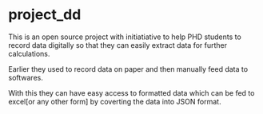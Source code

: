 # project_dd

This is an open source project with initiatiative to help PHD students
to record data digitally so that they can easily extract data for
further calculations.

Earlier they used to record data on paper and then manually feed data to
softwares.

With this they can have easy access to formatted data which can be fed to
excel[or any other form] by coverting the data into JSON format.
